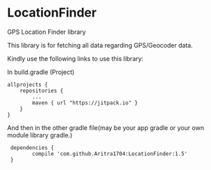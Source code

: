 # LocationFinder
GPS Location Finder library

This library is for fetching all data regarding GPS/Geocoder data.

Kindly use the following links to use this library:

In build.gradle (Project)

	allprojects {
		repositories {
			...
			maven { url "https://jitpack.io" }
		}
	}

And then in the other gradle file(may be your app gradle or your own module library gradle.)

	 dependencies {
	        compile 'com.github.Aritra1704:LocationFinder:1.5'
	 }


